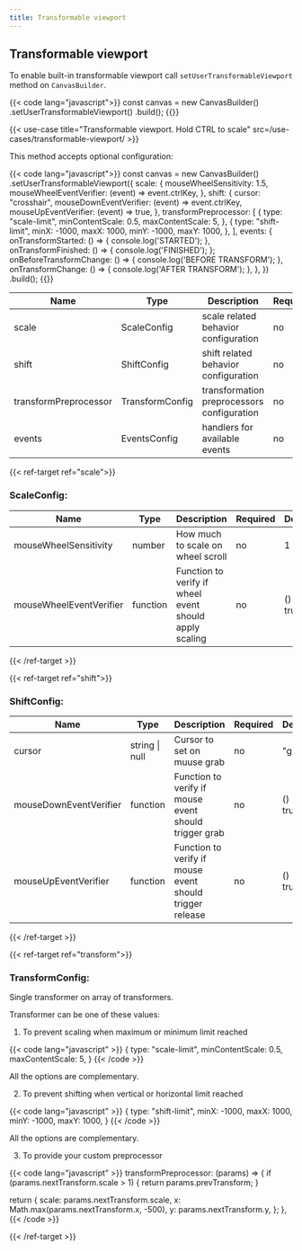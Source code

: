 ```yaml
---
title: Transformable viewport
---
```


## Transformable viewport


To enable built-in transformable viewport call `setUserTransformableViewport` method on `CanvasBuilder`.

{{< code lang="javascript">}}
const canvas = new CanvasBuilder()
  .setUserTransformableViewport()
  .build();
{{</code>}}


{{< use-case title="Transformable viewport. Hold CTRL to scale" src=/use-cases/transformable-viewport/ >}}

This method accepts optional configuration:

{{< code lang="javascript">}}
const canvas = new CanvasBuilder()
  .setUserTransformableViewport({
    scale: {
      mouseWheelSensitivity: 1.5,
      mouseWheelEventVerifier: (event) => event.ctrlKey,
    },
    shift: {
      cursor: "crosshair",
      mouseDownEventVerifier: (event) => event.ctrlKey,
      mouseUpEventVerifier: (event) => true,
    },
    transformPreprocessor: [
      {
        type: "scale-limit",
        minContentScale: 0.5,
        maxContentScale: 5,
      },
      {
        type: "shift-limit",
        minX: -1000,
        maxX: 1000,
        minY: -1000,
        maxY: 1000,
      },
    ],
    events: {
      onTransformStarted: () => {
        console.log('STARTED');
      },
      onTransformFinished: () => {
        console.log('FINISHED');
      };
      onBeforeTransformChange: () => {
        console.log('BEFORE TRANSFORM');
      },
      onTransformChange: () => {
        console.log('AFTER TRANSFORM');
      },
    },
  })
  .build();
{{</code>}}


| Name                  | Type                                              | Description                                 | Required | Default |
|-----------------------|---------------------------------------------------|---------------------------------------------|----------|---------|
| scale                 | <span data-ref="scale">ScaleConfig</span>         | scale related behavior configuration        | no       | {}      |
| shift                 | <span data-ref="shift">ShiftConfig</span>         | shift related behavior configuration        | no       | {}      |
| transformPreprocessor | <span data-ref="transform">TransformConfig</span> | transformation preprocessors configuration  | no       | {}      |
| events                | <span data-ref="events">EventsConfig</span>       | handlers for available events               | no       | {}      |


{{< ref-target ref="scale">}}

### ScaleConfig:

| Name                    | Type           | Description                                              | Required | Default    |
|-------------------------|----------------|----------------------------------------------------------|----------|------------|
| mouseWheelSensitivity   | number         | How much to scale on wheel scroll                        | no       | 1          |
| mouseWheelEventVerifier | function       | Function to verify if wheel event should apply scaling   | no       | () => true |

{{< /ref-target >}}


{{< ref-target ref="shift">}}

### ShiftConfig:

| Name                   | Type           | Description                                              | Required | Default    |
|------------------------|----------------|----------------------------------------------------------|----------|------------|
| cursor                 | string \| null | Cursor to set on muuse grab                              | no       | "grab"     |
| mouseDownEventVerifier | function       | Function to verify if mouse event should trigger grab    | no       | () => true |
| mouseUpEventVerifier   | function       | Function to verify if mouse event should trigger release | no       | () => true |

{{< /ref-target >}}


{{< ref-target ref="transform">}}

### TransformConfig:

Single transformer on array of transformers.

Transformer can be one of these values:

1. To prevent scaling when maximum or minimum limit reached

{{< code lang="javascript" >}}
{
  type: "scale-limit",
  minContentScale: 0.5,
  maxContentScale: 5,
}
{{< /code >}}

All the options are complementary.

2. To prevent shifting when vertical or horizontal limit reached

{{< code lang="javascript" >}}
{
  type: "shift-limit",
  minX: -1000,
  maxX: 1000,
  minY: -1000,
  maxY: 1000,
}
{{< /code >}}

All the options are complementary.

3. To provide your custom preprocessor

{{< code lang="javascript" >}}
transformPreprocessor: (params) => {
  if (params.nextTransform.scale > 1) {
    return params.prevTransform;
  }

  return {
    scale: params.nextTransform.scale,
    x: Math.max(params.nextTransform.x, -500),
    y: params.nextTransform.y,
  };
},
{{< /code >}}

{{< /ref-target >}}

